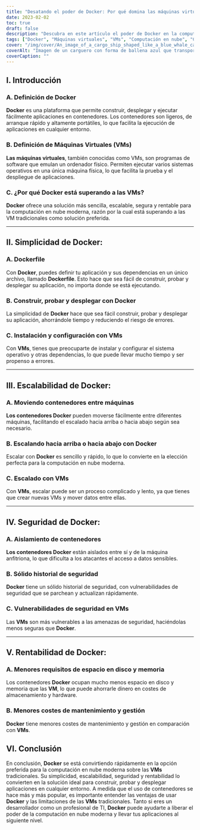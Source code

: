 ```yaml
---
title: "Desatando el poder de Docker: Por qué domina las máquinas virtuales en la computación en nube moderna"
date: 2023-02-02
toc: true
draft: false
description: "Descubra en este artículo el poder de Docker en la computación en nube, ya que supera a las máquinas virtuales gracias a su sencillez, escalabilidad, seguridad y rentabilidad."
tags: ["Docker", "Máquinas virtuales", "VMs", "Computación en nube", "Contenedores", "Simplicidad", "Escalabilidad", "Seguridad", "Relación coste-eficacia", "Dockerfile", "Construir, probar y desplegar", "Aislamiento", "Historial de seguridad", "Comparación de costes", "Artículo informativo"]
cover: "/img/cover/An_image_of_a_cargo_ship_shaped_like_a_blue_whale_carrying.png"
coverAlt: "Imagen de un carguero con forma de ballena azul que transporta varios contenedores Docker"
coverCaption: ""
---
```


## I. Introducción
### A. Definición de Docker
**Docker** es una plataforma que permite construir, desplegar y ejecutar fácilmente aplicaciones en contenedores. Los contenedores son ligeros, de arranque rápido y altamente portátiles, lo que facilita la ejecución de aplicaciones en cualquier entorno.

### B. Definición de Máquinas Virtuales (VMs)
**Las máquinas virtuales**, también conocidas como VMs, son programas de software que emulan un ordenador físico. Permiten ejecutar varios sistemas operativos en una única máquina física, lo que facilita la prueba y el despliegue de aplicaciones.

### C. ¿Por qué Docker está superando a las VMs?
**Docker** ofrece una solución más sencilla, escalable, segura y rentable para la computación en nube moderna, razón por la cual está superando a las VM tradicionales como solución preferida.

______

## II. Simplicidad de Docker:
### A. Dockerfile
Con **Docker**, puedes definir tu aplicación y sus dependencias en un único archivo, llamado **Dockerfile**. Esto hace que sea fácil de construir, probar y desplegar su aplicación, no importa donde se está ejecutando.

### B. Construir, probar y desplegar con Docker
La simplicidad de **Docker** hace que sea fácil construir, probar y desplegar su aplicación, ahorrándole tiempo y reduciendo el riesgo de errores.

### C. Instalación y configuración con VMs
Con **VMs**, tienes que preocuparte de instalar y configurar el sistema operativo y otras dependencias, lo que puede llevar mucho tiempo y ser propenso a errores.

______

## III. Escalabilidad de Docker:
### A. Moviendo contenedores entre máquinas
**Los contenedores Docker** pueden moverse fácilmente entre diferentes máquinas, facilitando el escalado hacia arriba o hacia abajo según sea necesario.

### B. Escalando hacia arriba o hacia abajo con Docker
Escalar con **Docker** es sencillo y rápido, lo que lo convierte en la elección perfecta para la computación en nube moderna.

### C. Escalado con VMs
Con **VMs**, escalar puede ser un proceso complicado y lento, ya que tienes que crear nuevas VMs y mover datos entre ellas.

______

## IV. Seguridad de Docker:
### A. Aislamiento de contenedores
**Los contenedores Docker** están aislados entre sí y de la máquina anfitriona, lo que dificulta a los atacantes el acceso a datos sensibles.

### B. Sólido historial de seguridad
**Docker** tiene un sólido historial de seguridad, con vulnerabilidades de seguridad que se parchean y actualizan rápidamente.

### C. Vulnerabilidades de seguridad en VMs
Las **VMs** son más vulnerables a las amenazas de seguridad, haciéndolas menos seguras que **Docker**.

______

## V. Rentabilidad de Docker:
### A. Menores requisitos de espacio en disco y memoria
Los contenedores **Docker** ocupan mucho menos espacio en disco y memoria que las **VM**, lo que puede ahorrarle dinero en costes de almacenamiento y hardware.

### B. Menores costes de mantenimiento y gestión
**Docker** tiene menores costes de mantenimiento y gestión en comparación con **VMs**.


## VI. Conclusión

En conclusión, **Docker** se está convirtiendo rápidamente en la opción preferida para la computación en nube moderna sobre las **VMs** tradicionales. Su simplicidad, escalabilidad, seguridad y rentabilidad lo convierten en la solución ideal para construir, probar y desplegar aplicaciones en cualquier entorno. A medida que el uso de contenedores se hace más y más popular, es importante entender las ventajas de usar **Docker** y las limitaciones de las **VMs** tradicionales. Tanto si eres un desarrollador como un profesional de TI, **Docker** puede ayudarte a liberar el poder de la computación en nube moderna y llevar tus aplicaciones al siguiente nivel.
